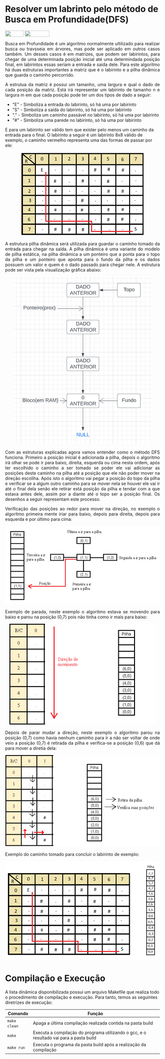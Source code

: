 # Resolver um labrinto pelo método de Busca em Profundidade(DFS)

<div style="display: inline-block;">
<img align="center" height="20px" width="60px" src="https://img.shields.io/badge/Language-C-blue"/> 
<img align="center" height="20px" width="80px" src="https://img.shields.io/badge/Made%20in-VSCode-red"/> 
</div>
<p align="justify">
Busca em Profundidade é um algoritmo normalmente ultilizado para realizar busca ou travsseia em árvores, mas pode ser aplicado em outros casos também. Um desses casos é em matrizes, que podem ser labirintos, para chegar de uma determinada posição inicial até uma determindada posição final, em labirintos essas seriam a entrada e saída dele. Para este algoritmo há duas estruturas importantes a matriz que é o labirinto e a pilha dinâmica que guarda o caminho percorrido.
</p>

<p align="justify">
  A estrutua da matriz é possui um tamanho, uma largura e qual o dado de cada posição da matriz. Está irá representar um labirinto de tamanho n e largura m em que cada posição pode ter um dos tipos de dado a seguir:
  <ul>
    <li>"E" - Simboliza a entrada do labirinto, só há uma por labirinto</li>
    <li>"S" - Simboliza a saída do labirinto, só há uma por labirinto</li>
    <li>"." - Simboliza um caminho passável no labirinto, só há uma por labirinto</li>
    <li>"#" - Simboliza uma parede no labirinto, só há uma por labirinto</li>
  </ul>
  E para um labirinto ser válido tem que exister pelo menos um caminho da entrada para o final. O labirinto a seguir é um labirinto 8x8 válido de exemplo, o caminho vermelho representa uma das formas de passar por ele:
</p>
<p align="center">
  <img src="imgs/labirinto.png" width="400px">
</p>

<p align="justify">
  A estrutura pilha dinâmica será utilizada para guardar o caminho tomado da entrada para chegar na saída. A pilha dinâmica é uma variante do modelo de pilha estática, na pilha dinâmica a um ponteiro que a ponta para o topo da pilha e um ponteiro que aponta para o fundo da pilha e os dados possuem um valor e quem é o dado passado para chegar nele. A estrutura pode ser vista pela visualização gráfica abaixo:  
</p>
<p align="center">
  <img src="imgs/pilha.png">
</p>

<p align="justify">
  Com as estruturas explicadas agora vamos entender como o método DFS funciona. Primeiro a posição inicial é adicionada a pilha, depois o algoritmo irá olhar se pode ir para baixo, direita, esquerda ou cima nesta ordem, após ter escolhido o caminho a ser tomado se poder ele vai adicionar as posições deste caminho na pilha até a posição que ele não poder mover na direção escoliha. Após isto o algoritmo vai pegar a posição do topo da pilha e verificar se a algum outro caminho para se mover nela se houver ele vai ir até o final dela senão ele retirar está posição da pilha e tendar com a que estava antes dele, assim por a diante até o topo ser a posição final. Os desenhos a seguir representam este processo.
</p>

<p align="justify">
  Verificação das posições ao redor para mover na direção, no exemplo o algoritmo primeira mente iriar para baixo, depois para direita, depois para esquerda e por último para cima:
</p>
<p align="center">
  <img src="imgs/mover.png">
</p>

<p align="justify">
  Exemplo de parada, neste exemplo o algoritmo estava se movendo para baixo e parou na posição (0,7) pois não tinha como ir mais para baixo:
</p>
<p align="center">
  <img src="imgs/parada.png">
</p>

<p align="justify">
  Depois de parar mudar a direção, neste exemplo o algoritmo parou na posição (0,7) como havia nenhum caminho para ir a não ser voltar de onde veio a posição (0,7) é retirada da pilha e verifica-se a posição (0,6) que dá para mover a diretia dela:
</p>
<p align="center">
  <img src="imgs/mudar.png">
</p>

<p align="justify">
  Exemplo do caminho tomado para concluir o labirinto de exemplo:
</p>
<p align="center">
  <img src="imgs/exemplo.png">
</p>

# Compilação e Execução

A lista dinâmica disponibilizada possui um arquivo Makefile que realiza todo o procedimento de compilação e execução. Para tanto, temos as seguintes diretrizes de execução:


| Comando                |  Função                                                                                           |                     
| -----------------------| ------------------------------------------------------------------------------------------------- |
|  `make clean`          | Apaga a última compilação realizada contida na pasta build                                        |
|  `make`                | Executa a compilação do programa utilizando o gcc, e o resultado vai para a pasta build           |
|  `make run`            | Executa o programa da pasta build após a realização da compilação                                 |

